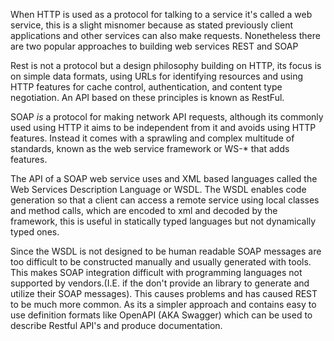 When HTTP is used as a protocol for talking to a service it's called a web service, this is a slight misnomer because as stated previously client applications and other services can also make requests. Nonetheless there are two popular approaches to building web services REST and SOAP

Rest is not a protocol but a design philosophy building on HTTP, its focus is on simple data formats, using URLs for identifying resources and using HTTP features for cache control, authentication, and content type negotiation. An API based on these principles is known as RestFul.

SOAP *is* a protocol for making network API requests, although its commonly used using HTTP it aims to be independent from it and avoids using HTTP features. Instead it comes with a sprawling and complex multitude of standards, known as the web service framework or WS-* that adds features.

The API of a SOAP web service uses and XML based languages called the Web Services Description Language or WSDL. The WSDL enables code generation so that a client can access a remote service using local classes and method calls, which are encoded to xml and decoded by the framework, this is useful in statically typed languages but not dynamically typed ones. 

Since the WSDL is not designed to be human readable SOAP messages are too difficult to be constructed manually and usually generated with tools. This makes SOAP integration difficult with programming languages not supported by vendors.(I.E. if the don't provide an library to generate and utilize their SOAP messages). This causes problems and has caused REST to be much more common. As its a simpler approach and contains easy to use definition formats like OpenAPI (AKA Swagger) which can be used to describe Restful API's and produce documentation.

